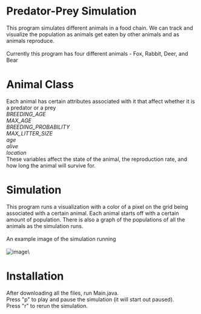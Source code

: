 # Predator-Prey Simulation
This program simulates different animals in a food chain. We can track and visualize the population as animals get eaten by other animals and as animals reproduce.\
\
Currently this program has four different animals - Fox, Rabbit, Deer, and Bear

# Animal Class
Each animal has certain attributes associated with it that affect whether it is a predator or a prey\
_BREEDING_AGE_\
_MAX_AGE_\
_BREEDING_PROBABILITY_\
_MAX_LITTER_SIZE_\
_age_\
_alive_\
_location_\
These variables affect the state of the animal, the reproduction rate, and how long the animal will survive for. 

# Simulation
This program runs a visualization with a color of a pixel on the grid being associated with a certain animal. Each animal starts off with a certain amount of population. There is also a graph of the populations of all the animals as the simulation runs.\
\
An example image of the simulation running\
\
![image](https://github.com/user-attachments/assets/8a4e087e-28e0-4827-b447-155334fa2808)\

# Installation
After downloading all the files, run Main.java.\
Press "p" to play and pause the simulation (it will start out paused).\
Press "r" to rerun the simulation.
